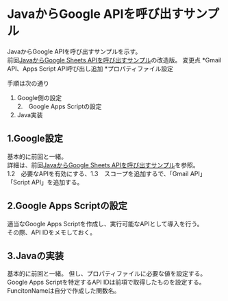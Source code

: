 # JavaからGoogle APIを呼び出すサンプル

JavaからGoogle APIを呼び出すサンプルを示す。  
前回[JavaからGoogle Sheets APIを呼び出すサンプル](https://github.com/ae-nishikawa/ae-nishikawa-java2gss-sample)の改造版。
変更点
*Gmail API、Apps Script API呼び出し追加
*プロパティファイル設定

手順は次の通り
1.  Google側の設定  
2.　Google Apps Scriptの設定  
3.  Java実装  

## 1.Google設定
基本的に前回と一緒。  
詳細は、前回[JavaからGoogle Sheets APIを呼び出すサンプル](https://github.com/ae-nishikawa/ae-nishikawa-java2gss-sample)を参照。  
1.2　必要なAPIを有効にする、1.3　スコープを追加するで、「Gmail API」「Script API」を追加する。
  
  
## 2.Google Apps Scriptの設定
適当なGoogle Apps Scriptを作成し、実行可能なAPIとして導入を行う。  
その際、API IDをメモしておく。
  
## 3.Javaの実装
基本的に前回と一緒。
但し、プロパティファイルに必要な値を設定する。  
Google Apps Scriptを特定するAPI IDは前項で取得したものを設定する。  
FuncitonNameは自分で作成した関数名。
